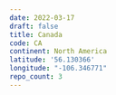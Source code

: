 ```yaml
---
date: 2022-03-17
draft: false
title: Canada
code: CA
continent: North America
latitude: '56.130366'
longitude: "-106.346771"
repo_count: 3
---
```




